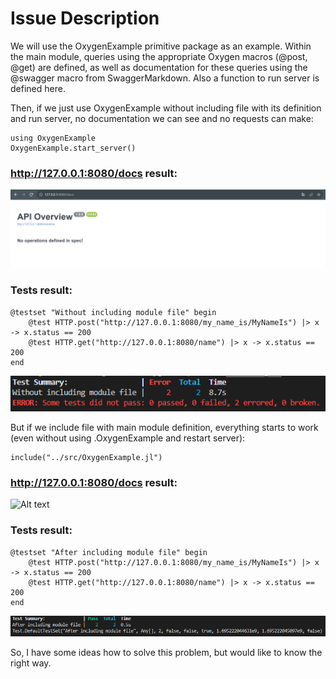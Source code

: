 # Issue Description

We will use the OxygenExample primitive package as an example. Within the main module, queries using the appropriate Oxygen macros (@post, @get) are defined, as well as documentation for these queries using the @swagger macro from SwaggerMarkdown. Also a function to run server is defined here.

Then, if we just use OxygenExample without including file with its definition and run server, no documentation we can see and no requests can make:

```
using OxygenExample
OxygenExample.start_server()
```

### http://127.0.0.1:8080/docs result:
![Alt text](images/image.png)

### Tests result:
```
@testset "Without including module file" begin
    @test HTTP.post("http://127.0.0.1:8080/my_name_is/MyNameIs") |> x -> x.status == 200
    @test HTTP.get("http://127.0.0.1:8080/name") |> x -> x.status == 200
end
```

![Alt text](images/image-1.png)

But if we include file with main module definition, everything starts to work (even without using .OxygenExample and restart server):

```
include("../src/OxygenExample.jl")
```

### http://127.0.0.1:8080/docs result:
![Alt text](images/image-2.png.png)

### Tests result:
```
@testset "After including module file" begin
    @test HTTP.post("http://127.0.0.1:8080/my_name_is/MyNameIs") |> x -> x.status == 200
    @test HTTP.get("http://127.0.0.1:8080/name") |> x -> x.status == 200
end
```

![Alt text](images/image-3.png)

So, I have some ideas how to solve this problem, but would like to know the right way.